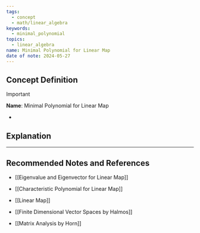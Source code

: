 ```yaml
---
tags:
  - concept
  - math/linear_algebra
keywords:
  - minimal_polynomial
topics:
  - linear_algebra
name: Minimal Polynomial for Linear Map
date of note: 2024-05-27
---
```


## Concept Definition

>[!important]
>**Name**: Minimal Polynomial for Linear Map




- 

## Explanation





-----------
##  Recommended Notes and References

- [[Eigenvalue and Eigenvector for Linear Map]]
- [[Characteristic Polynomial for Linear Map]]

- [[Linear Map]]

- [[Finite Dimensional Vector Spaces by Halmos]]
- [[Matrix Analysis by Horn]]